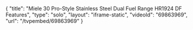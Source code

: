 {
    "title": "Miele 30 Pro-Style Stainless Steel Dual Fuel Range HR1924 DF Features",
    "type": "solo",
    "layout": "iframe-static",
    "videoId": "69863969",
    "url": "\/tvpembed\/69863969"
}